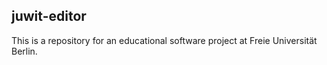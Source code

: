 ## juwit-editor
This is a repository for an educational software project at Freie Universität Berlin.
